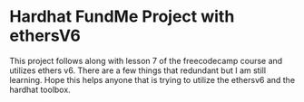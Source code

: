 # Hardhat FundMe Project with ethersV6

This project follows along with lesson 7 of the freecodecamp course and utilizes ethers v6. There are a few things that redundant but I am still learning. Hope this helps anyone that is trying to utilize the ethersv6 and the hardhat toolbox. 


